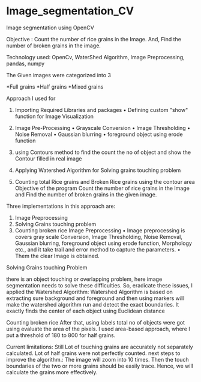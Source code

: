# Image_segmentation_CV
Image segmentation using OpenCV

Objective : Count the number of rice grains in the Image. And, Find the number of broken grains in the image.

Technology used: OpenCv, WaterShed Algorithm, Image Preprocessing, pandas, numpy

The Given images were categorized into 3 

*Full grains
*Half grains
*Mixed grains 

Approach I used for
1.	Importing Required Libraries and packages
•	Defining custom "show" function for Image Visualization
2.	Image Pre-Processing
•	Grayscale Conversion
•	Image Thresholding
•	Noise Removal
•	Gaussian blurring
•	foreground object using erode function

3.	using Contours method to find the count the no of object and show the Contour filled in real image

4.	Applying Watershed Algorithm for Solving grains touching problem
5.	Counting total Rice grains and Broken Rice grains using the contour area
Objective of the program
Count the number of rice grains in the Image and Find the number of broken grains in the given image.

Three implementations in this approach are:
1.	Image Preprocessing
2.	Solving Grains touching problem
3.	Counting broken rice
Image Preprocessing
•	Image preprocessing is covers gray scale Conversion, Image Thresholding, Noise Removal, Gaussian blurring, foreground object using erode function, Morphology etc., and it take trail and error method to capture the parameters.
•	 Them the clear Image is obtained.

Solving Grains touching Problem

there is an object touching or overlapping problem, here image segmentation needs to solve these difficulties.
So, eradicate these issues, I applied the Watershed Algorithm:
Watershed Algorithm is based on extracting sure background and foreground and then using markers will make the watershed algorithm run and detect the exact boundaries.
It exactly finds the center of each object using Euclidean distance

Counting broken rice
After that, using labels total no of objects were got using evaluate the area of the pixels.
I used area-based approach, where I put a threshold of 180 to 800 for half grains.

Current limitations:
Still Lot of touching grains are accurately not separately calculated. Lot of half grains were not perfectly counted.
next steps to improve the algorithm.:
The image will zoom into 10 times. Then the touch boundaries of the two or more grains should be easily trace. 
Hence, we will calculate the grains more effectively.
